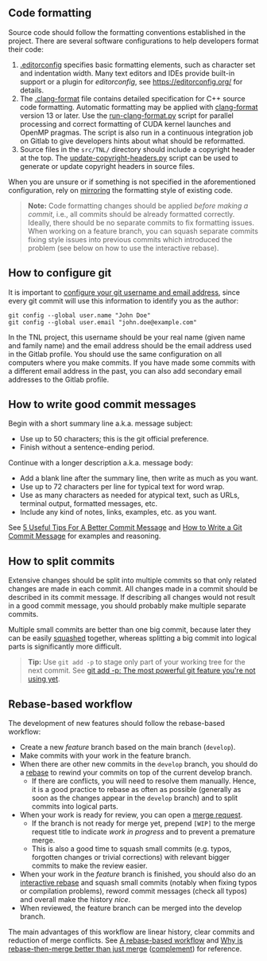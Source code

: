 ## Code formatting

Source code should follow the formatting conventions established in the project.
There are several software configurations to help developers format their code:

1. [.editorconfig](.editorconfig) specifies basic formatting elements, such as
   character set and indentation width. Many text editors and IDEs provide
   built-in support or a plugin for _editorconfig_, see
   https://editorconfig.org/ for details.
2. The [.clang-format](src/.clang-format) file contains detailed specification
   for C++ source code formatting. Automatic formatting may be applied with
   [clang-format][clang-format] version 13 or later. Use the
   [run-clang-format.py](scripts/run-clang-format.py) script for parallel
   processing and correct formatting of CUDA kernel launches and OpenMP pragmas.
   The script is also run in a continuous integration job on Gitlab to give
   developers hints about what should be reformatted.
3. Source files in the `src/TNL/` directory should include a copyright header at
   the top. The [update-copyright-headers.py](scripts/update-copyright-headers.py)
   script can be used to generate or update copyright headers in source files.

When you are unsure or if something is not specified in the aforementioned
configuration, rely on [mirroring][mirroring] the formatting style of existing
code.

> __Note:__ Code formatting changes should be applied _before making a commit_,
> i.e., all commits should be already formatted correctly. Ideally, there should
> be no separate commits to fix formatting issues. When working on a feature
> branch, you can squash separate commits fixing style issues into previous
> commits which introduced the problem (see below on how to use the interactive
> rebase).

[clang-format]: https://clang.llvm.org/docs/ClangFormat.html
[mirroring]: https://en.wikipedia.org/wiki/Mirroring_(psychology)

## How to configure git

It is important to [configure your git username and email address](
https://mmg-gitlab.fjfi.cvut.cz/gitlab/help/gitlab-basics/start-using-git.md#add-your-git-username-and-set-your-email),
since every git commit will use this information to identify you as the author:

    git config --global user.name "John Doe"
    git config --global user.email "john.doe@example.com"

In the TNL project, this username should be your real name (given name and
family name) and the email address should be the email address used in the
Gitlab profile. You should use the same configuration on all computers where
you make commits. If you have made some commits with a different email address
in the past, you can also add secondary email addresses to the Gitlab profile.

## How to write good commit messages

Begin with a short summary line a.k.a. message subject:

- Use up to 50 characters; this is the git official preference.
- Finish without a sentence-ending period.

Continue with a longer description a.k.a. message body:

- Add a blank line after the summary line, then write as much as you want.
- Use up to 72 characters per line for typical text for word wrap.
- Use as many characters as needed for atypical text, such as URLs, terminal
  output, formatted messages, etc.
- Include any kind of notes, links, examples, etc. as you want.

See [5 Useful Tips For A Better Commit Message](
https://robots.thoughtbot.com/5-useful-tips-for-a-better-commit-message) and
[How to Write a Git Commit Message](https://chris.beams.io/posts/git-commit/)
for examples and reasoning.

## How to split commits

Extensive changes should be split into multiple commits so that only related
changes are made in each commit. All changes made in a commit should be
described in its commit message. If describing all changes would not result in
a good commit message, you should probably make multiple separate commits.

Multiple small commits are better than one big commit, because later they can be
easily [squashed](https://git-scm.com/book/en/v2/Git-Tools-Rewriting-History)
together, whereas splitting a big commit into logical parts is significantly
more difficult.

> __Tip:__ Use `git add -p` to stage only part of your working tree for the next
> commit. See [git add -p: The most powerful git feature you're not using yet](
https://johnkary.net/blog/git-add-p-the-most-powerful-git-feature-youre-not-using-yet/).

## Rebase-based workflow

The development of new features should follow the rebase-based workflow:

- Create a new _feature_ branch based on the main branch (`develop`).
- Make commits with your work in the feature branch.
- When there are other new commits in the `develop` branch, you should do a
  [rebase](https://git-scm.com/book/en/v2/Git-Branching-Rebasing) to rewind your
  commits on top of the current develop branch.
    - If there are conflicts, you will need to resolve them manually. Hence, it
      is a good practice to rebase as often as possible (generally as soon as
      the changes appear in the `develop` branch) and to split commits into
      logical parts.
- When your work is ready for review, you can open a [merge request](
  https://mmg-gitlab.fjfi.cvut.cz/gitlab/tnl/tnl-dev/merge_requests/new).
    - If the branch is not ready for merge yet, prepend `[WIP]` to the merge
      request title to indicate _work in progress_ and to prevent a premature
      merge.
    - This is also a good time to squash small commits (e.g. typos, forgotten
      changes or trivial corrections) with relevant bigger commits to make the
      review easier.
- When your work in the _feature_ branch is finished, you should also do an
  [interactive rebase](https://thoughtbot.com/blog/git-interactive-rebase-squash-amend-rewriting-history)
  and squash small commits (notably when fixing typos or compilation problems),
  reword commit messages (check all typos) and overall make the history _nice_.
- When reviewed, the feature branch can be merged into the develop branch.

The main advantages of this workflow are linear history, clear commits and
reduction of merge conflicts. See [A rebase-based workflow](
https://brokenco.de/2010/04/02/a-rebase-based-workflow.html) and
[Why is rebase-then-merge better than just merge](https://stackoverflow.com/a/457988)
([complement](https://stackoverflow.com/a/804178)) for reference.
